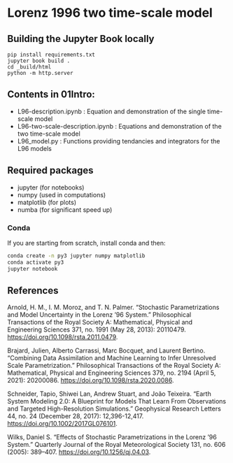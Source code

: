 # Lorenz 1996 two time-scale model

## Building the Jupyter Book locally

```
pip install requirements.txt
jupyter book build .
cd _build/html
python -m http.server
```

## Contents in 01Intro:
- L96-description.ipynb : Equation and demonstration of the single time-scale model
- L96-two-scale-description.ipynb : Equations and demonstration of the two time-scale model
- L96_model.py : Functions providing tendancies and integrators for the L96 models

## Required packages

- jupyter (for notebooks)
- numpy (used in computations)
- matplotlib (for plots)
- numba (for significant speed up)

### Conda

If you are starting from scratch, install conda and then:
```bash
conda create -n py3 jupyter numpy matplotlib
conda activate py3
jupyter notebook
```

## References

Arnold, H. M., I. M. Moroz, and T. N. Palmer. “Stochastic Parametrizations and Model Uncertainty in the Lorenz ’96 System.” Philosophical Transactions of the Royal Society A: Mathematical, Physical and Engineering Sciences 371, no. 1991 (May 28, 2013): 20110479. https://doi.org/10.1098/rsta.2011.0479.

Brajard, Julien, Alberto Carrassi, Marc Bocquet, and Laurent Bertino. “Combining Data Assimilation and Machine Learning to Infer Unresolved Scale Parametrization.” Philosophical Transactions of the Royal Society A: Mathematical, Physical and Engineering Sciences 379, no. 2194 (April 5, 2021): 20200086. https://doi.org/10.1098/rsta.2020.0086.

Schneider, Tapio, Shiwei Lan, Andrew Stuart, and João Teixeira. “Earth System Modeling 2.0: A Blueprint for Models That Learn From Observations and Targeted High-Resolution Simulations.” Geophysical Research Letters 44, no. 24 (December 28, 2017): 12,396-12,417. https://doi.org/10.1002/2017GL076101.

Wilks, Daniel S. “Effects of Stochastic Parametrizations in the Lorenz ’96 System.” Quarterly Journal of the Royal Meteorological Society 131, no. 606 (2005): 389–407. https://doi.org/10.1256/qj.04.03.
